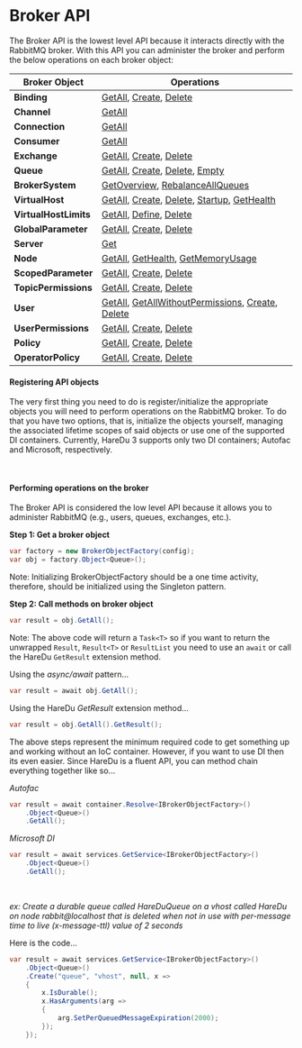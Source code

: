 # Broker API

The Broker API is the lowest level API because it interacts directly with the RabbitMQ broker. With this API you can administer the broker and perform the below operations on each broker object:

| Broker Object | Operations |
|---| --- |
| **Binding** | [GetAll](https://github.com/ahives/HareDu3/blob/master/docs/binding-get.md), [Create](https://github.com/ahives/HareDu3/blob/master/docs/binding-create.md), [Delete](https://github.com/ahives/HareDu3/blob/master/docs/binding-delete.md) |
| **Channel** | [GetAll](https://github.com/ahives/HareDu3/blob/master/docs/channel-get.md) |
| **Connection** | [GetAll](https://github.com/ahives/HareDu3/blob/master/docs/connection-get.md) |
| **Consumer** | [GetAll](https://github.com/ahives/HareDu3/blob/master/docs/consumer-get.md) |
| **Exchange** | [GetAll](https://github.com/ahives/HareDu3/blob/master/docs/exchange-get.md), [Create](https://github.com/ahives/HareDu3/blob/master/docs/exchange-create.md), [Delete](https://github.com/ahives/HareDu3/blob/master/docs/exchange-delete.md) |
| **Queue** | [GetAll](https://github.com/ahives/HareDu3/blob/master/docs/queue-get.md), [Create](https://github.com/ahives/HareDu3/blob/master/docs/queue-create.md), [Delete](https://github.com/ahives/HareDu3/blob/master/docs/queue-delete.md), [Empty](https://github.com/ahives/HareDu3/blob/master/docs/queue-empty.md) |
| **BrokerSystem** | [GetOverview](https://github.com/ahives/HareDu3/blob/master/docs/broker-system-overview-get.md), [RebalanceAllQueues](https://github.com/ahives/HareDu3/blob/master/docs/broker-system-rebalance-queues.md) |
| **VirtualHost** | [GetAll](https://github.com/ahives/HareDu3/blob/master/docs/vhost-get.md), [Create](https://github.com/ahives/HareDu3/blob/master/docs/vhost-create.md), [Delete](https://github.com/ahives/HareDu3/blob/master/docs/vhost-delete.md), [Startup](https://github.com/ahives/HareDu3/blob/master/docs/vhost-startup.md), [GetHealth](https://github.com/ahives/HareDu3/blob/master/docs/vhost-health.md) |
| **VirtualHostLimits** | [GetAll](https://github.com/ahives/HareDu3/blob/master/docs/vhost-limits-get.md), [Define](https://github.com/ahives/HareDu3/blob/master/docs/vhost-limits-define.md), [Delete](https://github.com/ahives/HareDu3/blob/master/docs/vhost-limits-delete.md) |
| **GlobalParameter** | [GetAll](https://github.com/ahives/HareDu3/blob/master/docs/global-parameter-get.md), [Create](https://github.com/ahives/HareDu3/blob/master/docs/global-parameter-create.md), [Delete](https://github.com/ahives/HareDu3/blob/master/docs/global-parameter-delete.md) |
| **Server**  | [Get](https://github.com/ahives/HareDu3/blob/master/docs/server-get.md) |
| **Node** | [GetAll](https://github.com/ahives/HareDu3/blob/master/docs/node-get.md), [GetHealth](https://github.com/ahives/HareDu3/blob/master/docs/node-health.md), [GetMemoryUsage](https://github.com/ahives/HareDu3/blob/master/docs/node-memory-get.md) |
| **ScopedParameter** | [GetAll](https://github.com/ahives/HareDu3/blob/master/docs/scoped-parameter-get.md), [Create](https://github.com/ahives/HareDu3/blob/master/docs/scoped-parameter-create.md), [Delete](https://github.com/ahives/HareDu3/blob/master/docs/scoped-parameter-delete.md) |
| **TopicPermissions** | [GetAll](https://github.com/ahives/HareDu3/blob/master/docs/topic-permissions-get.md), [Create](https://github.com/ahives/HareDu3/blob/master/docs/topic-permissions-create.md), [Delete](https://github.com/ahives/HareDu3/blob/master/docs/topic-permissions-delete.md) |
| **User** | [GetAll](https://github.com/ahives/HareDu3/blob/master/docs/user-get.md), [GetAllWithoutPermissions](https://github.com/ahives/HareDu3/blob/master/docs/user-get-without-permissions.md), [Create](https://github.com/ahives/HareDu3/blob/master/docs/user-create.md), [Delete](https://github.com/ahives/HareDu3/blob/master/docs/user-delete.md) |
| **UserPermissions** | [GetAll](https://github.com/ahives/HareDu3/blob/master/docs/user-permissions-get.md), [Create](https://github.com/ahives/HareDu3/blob/master/docs/user-permissions-create.md), [Delete](https://github.com/ahives/HareDu3/blob/master/docs/user-permissions-delete.md) |
| **Policy** | [GetAll](https://github.com/ahives/HareDu3/blob/master/docs/policy-get.md), [Create](https://github.com/ahives/HareDu3/blob/master/docs/policy-create.md), [Delete](https://github.com/ahives/HareDu3/blob/master/docs/policy-delete.md) |
| **OperatorPolicy** | [GetAll](https://github.com/ahives/HareDu3/blob/master/docs/operator-policy-get.md), [Create](https://github.com/ahives/HareDu3/blob/master/docs/operator-policy-create.md), [Delete](https://github.com/ahives/HareDu3/blob/master/docs/operator-policy-delete.md) |

#### Registering API objects
The very first thing you need to do is register/initialize the appropriate objects you will need to perform operations on the RabbitMQ broker. To do that you have two options, that is, initialize the objects yourself, managing the associated lifetime scopes of said objects or use one of the supported DI containers. Currently, HareDu 3 supports only two DI containers; Autofac and Microsoft, respectively.

<br>

#### Performing operations on the broker
The Broker API is considered the low level API because it allows you to administer RabbitMQ (e.g., users, queues, exchanges, etc.).

**Step 1: Get a broker object**
```c#
var factory = new BrokerObjectFactory(config);
var obj = factory.Object<Queue>();
```
Note: Initializing BrokerObjectFactory should be a one time activity, therefore, should be initialized using the Singleton pattern.

**Step 2: Call methods on broker object**
```c#
var result = obj.GetAll();
```

Note: The above code will return a `Task<T>` so if you want to return the unwrapped ```Result```, ```Result<T>``` or ```ResultList``` you need to use an ```await``` or call the HareDu ```GetResult``` extension method.

Using the *async/await* pattern...
```c#
var result = await obj.GetAll();
```

Using the HareDu *GetResult* extension method...
```c#
var result = obj.GetAll().GetResult();
```

The above steps represent the minimum required code to get something up and working without an IoC container. However, if you want to use DI then its even easier. Since HareDu is a fluent API, you can method chain everything together like so...

*Autofac*
```c#
var result = await container.Resolve<IBrokerObjectFactory>()
    .Object<Queue>()
    .GetAll();
```

*Microsoft DI*
```c#
var result = await services.GetService<IBrokerObjectFactory>()
    .Object<Queue>()
    .GetAll();
```

<br>

*ex: Create a durable queue called *HareDuQueue* on a vhost called *HareDu* on node *rabbit@localhost* that is deleted when not in use with per-message time to live (x-message-ttl) value of 2 seconds*

Here is the code...

```c#
var result = await services.GetService<IBrokerObjectFactory>()
    .Object<Queue>()
    .Create("queue", "vhost", null, x =>
    {
        x.IsDurable();
        x.HasArguments(arg =>
        {
            arg.SetPerQueuedMessageExpiration(2000);
        });
    });
```
